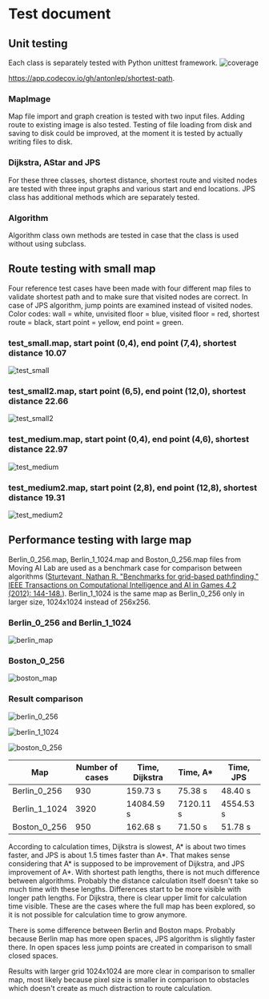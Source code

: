 # Test document
## Unit testing
Each class is separately tested with Python unittest framework.
![coverage](https://user-images.githubusercontent.com/76871257/164908658-851ff4bb-d1b6-415e-b946-221e60697192.PNG)

https://app.codecov.io/gh/antonlep/shortest-path.

### MapImage
Map file import and graph creation is tested with two input files. Adding route to existing image is also tested. Testing of file loading from disk and saving to disk could be improved, at the moment it is tested by actually writing files to disk.
### Dijkstra, AStar and JPS
For these three classes, shortest distance, shortest route and visited nodes are tested with three input graphs and various start and end locations. JPS class has additional methods which are separately tested.
### Algorithm
Algorithm class own methods are tested in case that the class is used without using subclass. 
## Route testing with small map
Four reference test cases have been made with four different map files to validate shortest path and to make sure that visited nodes are correct. In case of JPS algorithm, jump points are examined instead of visited nodes. Color codes: wall = white, unvisited floor = blue, visited floor = red, shortest route = black, start point = yellow, end point = green. 

### test_small.map, start point (0,4), end point (7,4), shortest distance 10.07
![test_small](https://user-images.githubusercontent.com/76871257/162573767-1d47e352-cf83-48e9-a351-9cc543c1722c.PNG)

### test_small2.map, start point (6,5), end point (12,0), shortest distance 22.66
![test_small2](https://user-images.githubusercontent.com/76871257/162574266-80eb12e6-d8fa-431c-a9ca-20d774010c88.PNG)

### test_medium.map, start point (0,4), end point (4,6), shortest distance 22.97
![test_medium](https://user-images.githubusercontent.com/76871257/162574419-60110c6c-01d7-4f28-944d-797c7e304de3.PNG)

### test_medium2.map, start point (2,8), end point (12,8), shortest distance 19.31
![test_medium2](https://user-images.githubusercontent.com/76871257/162574528-b1e8a97e-1e3a-4f07-8cd8-4370ed155bb3.PNG)

## Performance testing with large map
Berlin_0_256.map, Berlin_1_1024.map and Boston_0_256.map files from Moving AI Lab are used as a benchmark case for comparison between algorithms ([Sturtevant, Nathan R. "Benchmarks for grid-based pathfinding." IEEE Transactions on Computational Intelligence and AI in Games 4.2 (2012): 144-148.](https://www.cs.du.edu/~sturtevant/papers/benchmarks.pdf)). Berlin_1_1024 is the same map as Berlin_0_256 only in larger size, 1024x1024 instead of 256x256.

### Berlin_0_256 and Berlin_1_1024
![berlin_map](https://user-images.githubusercontent.com/76871257/166102499-1a2217e5-0ea6-461c-b16d-f7ffbe450560.PNG)

### Boston_0_256
![boston_map](https://user-images.githubusercontent.com/76871257/166102501-2f905345-f6d5-4fce-807b-f0354d0b77f6.PNG)

### Result comparison
![berlin_0_256](https://user-images.githubusercontent.com/76871257/164909280-3e03fe10-eda4-4a6b-befe-e94341b60533.PNG)

![berlin_1_1024](https://user-images.githubusercontent.com/76871257/164909284-07dc1702-0f8d-40d9-a6b8-9c6c88a96ea8.PNG)

![boston_0_256](https://user-images.githubusercontent.com/76871257/166102351-a5743eea-6f34-4924-95ff-4fc09a555c50.PNG)


| Map           | Number of cases | Time, Dijkstra | Time, A*  | Time, JPS |
| ------------- | --------------- | -------------- | --------- | --------- |
|  Berlin_0_256 |            930  |       159.73 s |   75.38 s |   48.40 s |           
| Berlin_1_1024 |           3920  |     14084.59 s | 7120.11 s | 4554.53 s |
|  Boston_0_256 |            950  |       162.68 s |   71.50 s |   51.78 s |

According to calculation times, Dijkstra is slowest, A* is about two times faster, and JPS is about 1.5 times faster than A*. That makes sense considering that A* is supposed to be improvement of Dijkstra, and JPS improvement of A*. With shortest path lengths, there is not much difference between algorithms. Probably the distance calculation itself doesn't take so much time with these lengths. Differences start to be more visible with longer path lengths. For Dijkstra, there is clear upper limit for calculation time visible. These are the cases where the full map has been explored, so it is not possible for calculation time to grow anymore.

There is some difference between Berlin and Boston maps. Probably because Berlin map has more open spaces, JPS algorithm is slightly faster there. In open spaces less jump points are created in comparison to small closed spaces.

Results with larger grid 1024x1024 are more clear in comparison to smaller map, most likely because pixel size is smaller in comparison to obstacles which doesn't create as much distraction to route calculation.
